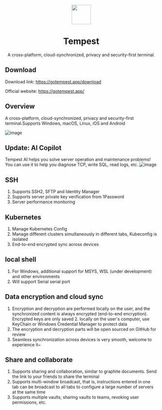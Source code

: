 <p align="center">
    <img src="https://github.com/MicaApps/Tempest/assets/6630660/4c8dafaa-42ac-447e-a07c-3ce5a9b0f2da" alter="Mail Icon" align="center" width=64 />
    <h1 align="center">Tempest</h1>
    <p align="center">A cross-platform, cloud-synchronized, privacy and security-first terminal.</p>
</p>


## Download
Download link: https://gotempest.app/download

Official website: https://gotempest.app/

## Overview
A cross-platform, cloud-synchronized, privacy and security-first terminal.Supports Windows, macOS, Linux, iOS and Android


![image](https://github.com/MicaApps/Tempest/assets/6630660/0883d62d-11de-43ef-b43e-c8d217993b93)

## Update: AI Copilot
Tempest AI helps you solve server operation and maintenance problems! You can use it to help you diagnose TCP, write SQL, read logs, etc.
![image](https://github.com/MicaApps/Tempest/assets/6630660/ce471d85-8a91-45b2-b847-2d7f2a3e6ee4)

## SSH
1. Supports SSH2, SFTP and Identity Manager
2. Supports server private key verification from 1Password
3. Server performance monitoring

## Kubernetes
1. Manage Kubernetes Config
2. Manage different clusters simultaneously in different tabs, Kubeconfig is isolated
3. End-to-end encrypted sync across devices

## local shell
1. For Windows, additional support for MSYS, WSL (under development) and other environments
2. Will support Serial serial port

## Data encryption and cloud sync
1. Encryption and decryption are performed locally on the user, and the synchronized content is always encrypted (end-to-end encryption). Encrypted keys are only saved 2. locally on the user's computer, use KeyChain or Windows Credential Manager to protect data
3. The encryption and decryption parts will be open sourced on GitHub for review
4. Seamless synchronization across devices is very smooth, welcome to experience it~

## Share and collaborate
1. Supports sharing and collaboration, similar to graphite documents. Send the link to your friends to share the terminal
2. Supports multi-window broadcast, that is, instructions entered in one tab can be broadcast to all tabs to configure a large number of servers at the same time
3. Supports multiple vaults, sharing vaults to teams, revoking user permissions, etc.
